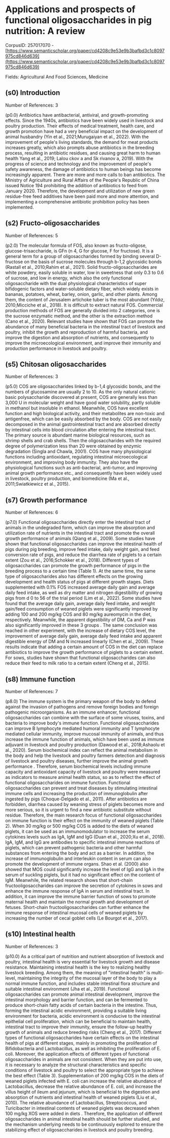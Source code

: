 # Applications and prospects of functional oligosaccharides in pig nutrition: A review

CorpusID: 257017070 - [https://www.semanticscholar.org/paper/cd4208c9e53e9b3bafbd3c1c8097975cd846d639](https://www.semanticscholar.org/paper/cd4208c9e53e9b3bafbd3c1c8097975cd846d639)

Fields: Agricultural And Food Sciences, Medicine

## (s0) Introduction
Number of References: 3

(p0.0) Antibiotics have antibacterial, antiviral, and growth-promoting effects. Since the 1940s, antibiotics have been widely used in livestock and poultry production. Their effects of medical treatment, health care, and growth promotion have had a very beneficial impact on the development of animal husbandry (Yin et al., 2021;Murugaiyan et al., 2022). With the improvement of people's living standards, the demand for meat products increases greatly, which also prompts abuse antibiotics in the breeding process, resulting in antibiotic residues, and causing great harm to human health Yang et al., 2019; Lalou ckov a and Sk rivanov a, 2019). With the progress of science and technology and the improvement of people's safety awareness, the damage of antibiotics to human beings has become increasingly apparent. There are more and more calls to ban antibiotics. The Ministry of Agriculture and Rural Affairs of the People's Republic of China issued Notice 194 prohibiting the addition of antibiotics to feed from January 2020. Therefore, the development and utilization of new green residue-free feed additives have been paid more and more attention, and implementing a comprehensive antibiotic prohibition policy has been implemented.
## (s2) Fructo-oligosaccharides
Number of References: 5

(p2.0) The molecular formula of FOS, also known as fructo-oligose, glucose-trisaccharide, is GFn (n 4, G for glucose, F for fructose). It is a general term for a group of oligosaccharides formed by binding several D-fructose on the basis of sucrose molecules through b-1,2 glycosidic bonds (Rastall et al., 2010;Rahim et al., 2021). Solid fructo-oligosaccharides are white powdery, easily soluble in water, low in sweetness that only 0.3 to 0.6 of sucrose, and low in energy, which also the only functional oligosaccharide with the dual physiological characteristics of super bifidogenic factors and water-soluble dietary fiber, which widely exists in bananas, potatoes, wheat, barley, onion, garlic, and other plants. Among them, the content of Jerusalem artichoke tuber is the most abundant (Yıldız, 2010;Micciche et al., 2018). It is difficult to extract natural FOS. Commercial production methods of FOS are generally divided into 2 categories, one is the sucrose enzymatic method, and the other is the extraction method (Cano et al., 2020). Relevant studies have shown that FOS can promote the abundance of many beneficial bacteria in the intestinal tract of livestock and poultry, inhibit the growth and reproduction of harmful bacteria, and improve the digestion and absorption of nutrients, and consequently to improve the microecological environment, and improve their immunity and production performance in livestock and poultry.
## (s5) Chitosan oligosaccharides
Number of References: 3

(p5.0) COS are oligosaccharides linked by b-1,4 glycosidic bonds, and the numbers of glucosamine are usually 2 to 10. As the only natural cationic basic polysaccharide discovered at present, COS are generally less than 3,000 U in molecular weight and have good water solubility, partly soluble in methanol but insoluble in ethanol. Meanwhile, COS have excellent function and high biological activity, and their metabolites are non-toxic and antigenfree, which can be easily absorbed by the body. COS are not easily decomposed in the animal gastrointestinal tract and are absorbed directly by intestinal cells into blood circulation after entering the intestinal tract. The primary source is abundant marine biological resources, such as shrimp shells and crab shells. Then the oligosaccharides with the required degree of polymerization less than 20 were obtained by enzymic degradation (Singla and Chawla, 2001). COS have many physiological functions including antioxidant, regulating intestinal microecological environment, and improving body immunity. They also have the physiological functions such as anti-bacterial, anti-tumor, and improving animal growth performance etc., and consequently have been widely used in livestock, poultry production, and biomedicine (Ma et al., 2011;Swiatkiewicz et al., 2015).
## (s7) Growth performance
Number of References: 6

(p7.0) Functional oligosaccharides directly enter the intestinal tract of animals in the undegraded form, which can improve the absorption and utilization rate of nutrients in the intestinal tract and promote the overall growth performance of animals (Qiang et al., 2009). Some studies have shown that functional oligosaccharides can improve the intestinal health of pigs during pig breeding, improve feed intake, daily weight gain, and feed conversion rate of pigs, and reduce the diarrhea rate of piglets to a certain extent (Zou et al., 2016;Schokker et al., 2018). Different types of oligosaccharides can promote the growth performance of pigs in the breeding process to a certain time (Table 1). At the same time, the same type of oligosaccharides also has different effects on the growing development and health status of pigs at different growth stages. Diets supplemented with 0.1% FOS increased average daily gain and average daily feed intake, as well as dry matter and nitrogen digestibility of growing pigs from d 0 to 56 of the trial period (Lim et al., 2022). Some studies have found that the average daily gain, average daily feed intake, and weight gain/feed consumption of weaned piglets were significantly improved by adding 100 and 200 mg/kg COS and 80 mg/kg aureomycin in the diet, respectively. Meanwhile, the apparent digestibility of DM, Ca and P was also significantly improved in these 3 groups . The same conclusion was reached in other experiment, with the increase of dietary COS level, the improvement of average daily gain, average daily feed intake and apparent digestible energy of DM and N increased linearly (Chen et al., 2009). These results indicate that adding a certain amount of COS in the diet can replace antibiotics to improve the growth performance of piglets to a certain extent. For sows, studies have shown that functional oligosaccharides can also reduce their feed to milk ratio to a certain extent (Cheng et al., 2015).
## (s8) Immune function
Number of References: 7

(p8.0) The immune system is the primary weapon of the body to defend against the invasion of pathogens and remove foreign bodies and foreign pathogenic microorganisms. As an immune enhancer, functional oligosaccharides can combine with the surface of some viruses, toxins, and bacteria to improve body's immune function. Functional oligosaccharides can improve B lymphocyte mediated humoral immunity and T lymphocyte mediated cellular immunity, improve mucosal immunity of animals, and thus increase the immune function of animals, which have been used as immune adjuvant in livestock and poultry production (Dawood et al., 2018;Ashaolu et al., 2020). Serum biochemical index can reflect the animal metabolism in the body and help the livestock and poultry farmers detection and diagnosis of livestock and poultry diseases, further improve the animal growth performance . Therefore, serum biochemical levels including immune capacity and antioxidant capacity of livestock and poultry were measured as indicators to measure animal health status, so as to reflect the effect of functional oligosaccharides on immune function. Functional oligosaccharides can prevent and treat diseases by stimulating intestinal immune cells and increasing the production of immunoglobulin after ingested by pigs (Choque-Delgado et al., 2011). After antibiotics are forbidden, diarrhea caused by weaning stress of piglets becomes more and more serious, so it is urgent to find a new antibiotic substitute without residue. Therefore, the main research focus of functional oligosaccharides on immune function is their effect on the immunity of weaned piglets (Table 2). When 30 mg/kg or 500 mg/kg COS is added to the diets of weaned piglets, it can be used as an immunomodulator to increase the serum cytokines levels such as IgA, IgM and IgG (Duan et al., 2020;Xu et al., 2018). IgA, IgM, and IgG are antibodies to specific intestinal immune reactions of piglets, which can prevent pathogenic bacteria and other harmful substances from entering the body and act as a barrier. In addition, the increase of immunoglobulin and interleukin content in serum can also promote the development of immune organs. Shao et al. (2000) also showed that MOS could significantly increase the level of IgG and IgA in the serum of suckling piglets, but it had no significant effect on the content of IgM. Meanwhile, the related research shows that short-chain fructooligosaccharides can improve the secretion of cytokines in sows and enhance the immune response of IgA in serum and intestinal tract. In addition, it can improve the immune barrier function of sows to promote maternal health and maintain the normal growth and development of fetuses. Short-chain fructooligosaccharides can further enhance the immune response of intestinal mucosal cells of weaned piglets by increasing the number of cecal goblet cells (Le Bourgot et al., 2017).
## (s10) Intestinal health
Number of References: 3

(p10.0) As a critical part of nutrition and nutrient absorption of livestock and poultry, intestinal health is very essential for livestock growth and disease resistance. Maintaining intestinal health is the key to realizing healthy livestock breeding. Among them, the meaning of "intestinal health" is multi-level, maintaining the integrity of the mucosal layer of the body to play a normal immune function, and includes stable intestinal flora structure and suitable intestinal environment (Jha et al., 2019). Functional oligosaccharides can promote animal intestinal development, improve the intestinal morphology and barrier function, and can be fermented to produce short-chain fatty acids of certain bacteria in the intestine. Thus, forming the intestinal acidic environment, providing a suitable living environment for bacteria, acidic environment is conducive to the intestinal epithelial cell proliferation, which can be beneficial to maintain health, intestinal tract to improve their immunity, ensure the follow-up healthy growth of animals and reduce breeding risks  (Cheng et al., 2017). Different types of functional oligosaccharides have certain effects on the intestinal health of pigs at different stages, mainly in promoting the proliferation of Bifidobacteria and Lactobacillus, as well as inhibiting the proliferation of E. coli. Moreover, the application effects of different types of functional oligosaccharides in animals are not consistent. When they are put into use, it is necessary to analyze the structural characteristics and specific conditions of livestock and poultry to select the appropriate type to achieve the best effect (Table 3). Supplementation of 200 mg/kg COS in the diets of weaned piglets infected with E. coli can increase the relative abundance of Lactobacillus, decrease the relative abundance of E. coli, and increase the villus height of ileum and jejunum, which is beneficial to the digestion and absorption of nutrients and intestinal health of weaned piglets (Liu et al., 2010). The relative abundance of Lactobacillus, Streptococcus, and Turicibacter in intestinal contents of weaned piglets was decreased when 100 mg/kg XOS were added in diets . Therefore, the application of different oligosaccharides in animal intestinal health should be further studied, and the mechanism underlying needs to be continuously explored to ensure the stabilizing effect of oligosaccharides in livestock and poultry breeding.
